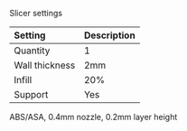 Slicer settings

|Setting        |Description             |
|:--------------|:-----------------------|
|Quantity       |1                       |
|Wall thickness |2mm                     |
|Infill         |20%                     |
|Support        |Yes                     |


ABS/ASA, 0.4mm nozzle, 0.2mm layer height


